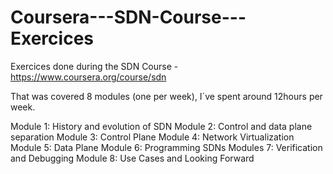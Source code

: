 # Coursera---SDN-Course---Exercices
Exercices done during the SDN Course - https://www.coursera.org/course/sdn

That was covered 8 modules (one per week), I´ve spent around 12hours per week.

Module 1: History and evolution of SDN
Module 2: Control and data plane separation
Module 3: Control Plane
Module 4: Network Virtualization
Module 5: Data Plane
Module 6: Programming SDNs
Modules 7: Verification and Debugging
Module 8: Use Cases and Looking Forward

